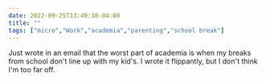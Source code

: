 ---date: 2022-09-25T13:49:38-04:00title: ""tags: ["micro","Work","academia","parenting","school break"]---Just wrote in an email that the worst part of academia is when my breaks from school don't line up with my kid's. I wrote it flippantly, but I don't think I'm too far off.